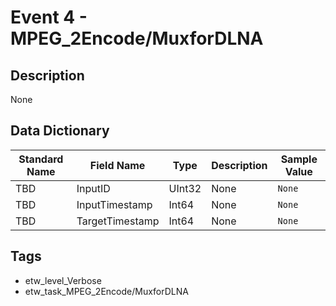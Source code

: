 # Event 4 - MPEG_2Encode/MuxforDLNA

## Description
None

## Data Dictionary
|Standard Name|Field Name|Type|Description|Sample Value|
|---|---|---|---|---|
|TBD|InputID|UInt32|None|`None`|
|TBD|InputTimestamp|Int64|None|`None`|
|TBD|TargetTimestamp|Int64|None|`None`|

## Tags
* etw_level_Verbose
* etw_task_MPEG_2Encode/MuxforDLNA